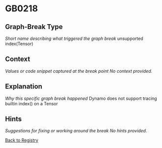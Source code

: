 # GB0218

## Graph-Break Type
*Short name describing what triggered the graph break*
unsupported index(Tensor)

## Context
*Values or code snippet captured at the break point*
*No context provided.*

## Explanation
*Why this specific graph break happened*
Dynamo does not support tracing builtin index() on a Tensor

## Hints
*Suggestions for fixing or working around the break*
*No hints provided.*



[Back to Registry](../index.md)
